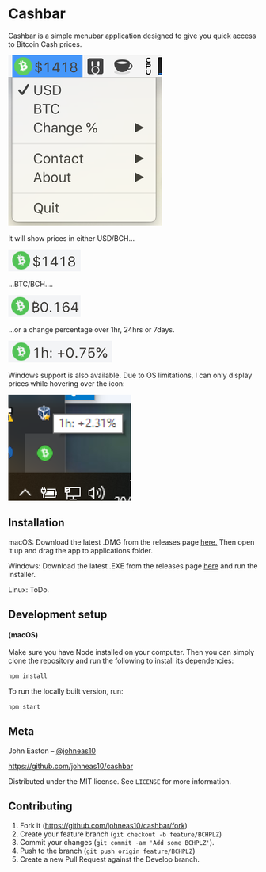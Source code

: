 # Cashbar

Cashbar is a simple menubar application designed to give you quick access to Bitcoin Cash prices.

![](./app/images/header-menu.png)

It will show prices in either USD/BCH...

![](./app/images/header-usd.png)

...BTC/BCH....

![](./app/images/header-btc.png)

...or a change percentage over 1hr, 24hrs or 7days.

![](./app/images/header-percentage.png)

Windows support is also available. Due to OS limitations, I can only display prices while hovering over the icon:

![](./app/images/header-windows.png)

## Installation

macOS: Download the latest .DMG from the releases page [here.](https://github.com/johneas10/cashbar/releases)
Then open it up and drag the app to applications folder.

Windows: Download the latest .EXE from the releases page [here](https://github.com/johneas10/cashbar/releases) and run the installer.

Linux: ToDo.



## Development setup

#### (macOS)

Make sure you have Node installed on your computer.
Then you can simply clone the repository and run the following to install its dependencies:

```sh
npm install
```

To run the locally built version, run:
```sh
npm start
```

## Meta

John Easton – [@johneas10](https://twitter.com/johneas10)

<https://github.com/johneas10/cashbar>

Distributed under the MIT license. See ``LICENSE`` for more information.


## Contributing

1. Fork it (<https://github.com/johneas10/cashbar/fork>)
2. Create your feature branch (`git checkout -b feature/BCHPLZ`)
3. Commit your changes (`git commit -am 'Add some BCHPLZ'`).
4. Push to the branch (`git push origin feature/BCHPLZ`)
5. Create a new Pull Request against the Develop branch.
